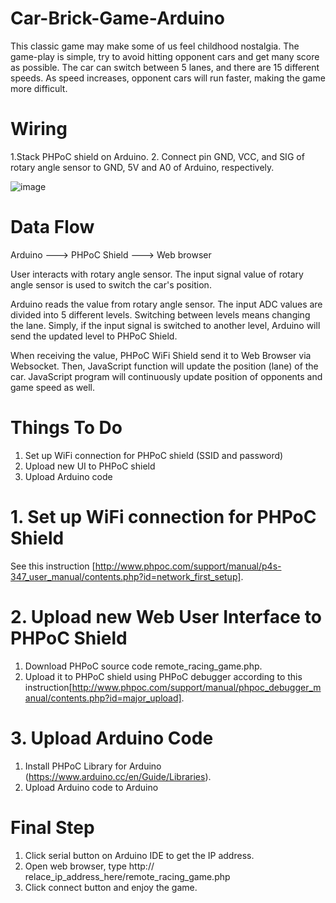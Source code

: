 # Car-Brick-Game-Arduino

This classic game may make some of us feel childhood nostalgia. The game-play is simple, try to avoid hitting opponent cars and get many score as possible. The car can switch between 5 lanes, and there are 15 different speeds. As speed increases, opponent cars will run faster, making the game more difficult.

# Wiring

1.Stack PHPoC shield on Arduino.
2. Connect pin GND, VCC, and SIG of rotary angle sensor to GND, 5V and A0 of Arduino, respectively.

![image](https://user-images.githubusercontent.com/77734479/131399673-d5ce8ec8-afc5-485a-abf6-56b33282d113.png)

# Data Flow

Arduino ---> PHPoC Shield ---> Web browser

User interacts with rotary angle sensor. The input signal value of rotary angle sensor is used to switch the car's position.

Arduino reads the value from rotary angle sensor. The input ADC values are divided into 5 different levels. Switching between levels means changing the lane. Simply, if the input signal is switched to another level, Arduino will send the updated level to PHPoC Shield.

When receiving the value, PHPoC WiFi Shield send it to Web Browser via Websocket. Then, JavaScript function will update the position (lane) of the car. JavaScript program will continuously update position of opponents and game speed as well.

# Things To Do

1. Set up WiFi connection for PHPoC shield (SSID and password)
2. Upload new UI to PHPoC shield
3. Upload Arduino code

# 1. Set up WiFi connection for PHPoC Shield 

See this instruction [http://www.phpoc.com/support/manual/p4s-347_user_manual/contents.php?id=network_first_setup].

# 2. Upload new Web User Interface to PHPoC Shield

1. Download PHPoC source code remote_racing_game.php.
2. Upload it to PHPoC shield using PHPoC debugger according to this instruction[http://www.phpoc.com/support/manual/phpoc_debugger_manual/contents.php?id=major_upload].

# 3. Upload Arduino Code

1. Install PHPoC Library for Arduino (https://www.arduino.cc/en/Guide/Libraries).
2. Upload Arduino code to Arduino

# Final Step

1. Click serial button on Arduino IDE to get the IP address.
2. Open web browser, type http:// relace_ip_address_here/remote_racing_game.php
3. Click connect button and enjoy the game.

